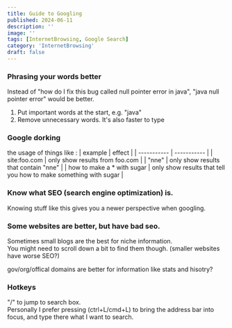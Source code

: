 ```yaml
---
title: Guide to Googling
published: 2024-06-11
description: ''
image: ''
tags: [InternetBrowsing, Google Search]
category: 'InternetBrowsing'
draft: false 
---
```

### Phrasing your words better
Instead of "how do I fix this bug called null pointer error in java", "java null pointer error" would be better.
1. Put important words at the start, e.g. "java"
2. Remove unnecessary words. It's also faster to type

### Google dorking
the usage of things like :
| example | effect |
| ----------- | ----------- |
| site:foo.com | only show results from foo.com |
| "nne" | only show results that contain "nne" |
| how to make a * with sugar | only show results that tell you how to make something with sugar |

### Know what SEO (search engine optimization) is.
Knowing stuff like this gives you a newer perspective when googling.
### Some websites are better, but have bad seo.
Sometimes small blogs are the best for niche information.  
You might need to scroll down a bit to find them though. (smaller websites have worse SEO?)  

gov/org/offical domains are better for information like stats and hisotry?  
### Hotkeys
"/" to jump to search box.  
Personally I prefer pressing (ctrl+L/cmd+L) to bring the address bar into focus, and type there what I want to search. 